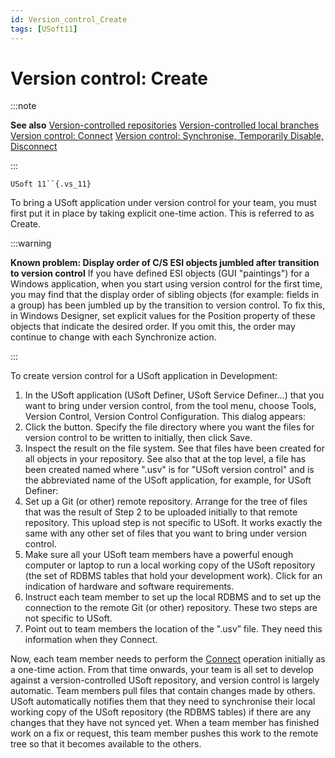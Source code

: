 ```yaml
---
id: Version_control_Create
tags: [USoft11]
---
```

# Version control: Create


:::note

**See also**
[Version-controlled repositories](/Repositories/Version_control/Versioncontrolled_repositories.md)
[Version-controlled local branches](/Repositories/Version_control/Versioncontrolled_local_branches.md)
[Version control: Connect](/Repositories/Version_control/Version_control_Connect.md)
[Version control: Synchronise, Temporarily Disable, Disconnect](/Repositories/Version_control/Version_control_Synchronize_Temporarily_Disable_Disconnect.md)

:::

`USoft 11``{.vs_11}`

To bring a USoft application under version control for your team, you must first put it in place by taking explicit one-time action. This is referred to as Create.


:::warning

**Known problem: Display order of C/S ESI objects jumbled after transition to version control**
If you have defined ESI objects (GUI "paintings") for a Windows application, when you start using version control for the first time, you may find that the display order of sibling objects (for example: fields in a group) has been jumbled up by the transition to version control.
To fix this, in Windows Designer, set explicit values for the Position property of these objects that indicate the desired order. If you omit this, the order may continue to change with each Synchronize action.

:::

To create version control for a USoft application in Development:

1. In the USoft application (USoft Definer, USoft Service Definer...) that you want to bring under version control, from the tool menu, choose Tools, Version Control, Version Control Configuration. This dialog appears:	
2. Click the button. Specify the file directory where you want the files for version control to be written to initially, then click Save.
3. Inspect the result on the file system. See that files have been created for all objects in your repository. See also that at the top level, a file has been created named		where ".usv" is for "USoft version control" and  is the abbreviated name of the USoft application, for example, for USoft Definer:	
4. Set up a Git (or other) remote repository. Arrange for the tree of files that was the result of Step 2 to be uploaded initially to that remote repository. This upload step is not specific to USoft. It works exactly the same with any other set of files that you want to bring under version control.
5. Make sure all your USoft team members have a powerful enough computer or laptop to run a local working copy of the USoft repository (the set of RDBMS tables that hold your development work). Click  for an indication of hardware and software requirements.
6. Instruct each team member to set up the local RDBMS and to set up the connection to the remote Git (or other) repository. These two steps are not specific to USoft.
7. Point out to team members the location of the ".usv” file. They need this information when they Connect.

Now, each team member needs to perform the [Connect](/Repositories/Version_control/Version_control_Connect.md) operation initially as a one-time action. From that time onwards, your team is all set to develop against a version-controlled USoft repository, and version control is largely automatic. Team members pull files that contain changes made by others. USoft automatically notifies them that they need to synchronise their local working copy of the USoft repository (the RDBMS tables) if there are any changes that they have not synced yet. When a team member has finished work on a fix or request, this team member pushes this work to the remote tree so that it becomes available to the others.